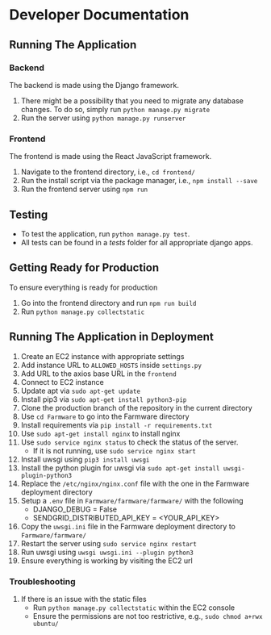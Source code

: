 # Developer Documentation
## Running The Application
### Backend
The backend is made using the Django framework. 

1. There might be a possibility that you need to migrate any database changes. To
do so, simply run `python manage.py migrate`
2. Run the server using `python manage.py runserver`

### Frontend
The frontend is made using the React JavaScript framework.
1. Navigate to the frontend directory, i.e., `cd frontend/`
2. Run the install script via the package manager, i.e., `npm install --save`
3. Run the frontend server using `npm run`

## Testing
- To test the application, run `python manage.py test`.
- All tests can be found in a _tests_ folder for all appropriate django apps. 

## Getting Ready for Production
To ensure everything is ready for production
1. Go into the frontend directory and run `npm run build`
1. Run `python manage.py collectstatic`

## Running The Application in Deployment
1. Create an EC2 instance with appropriate settings
1. Add instance URL to `ALLOWED_HOSTS` inside `settings.py`
1. Add URL to the axios base URL in the `frontend`
1. Connect to EC2 instance
1. Update apt via `sudo apt-get update`
1. Install pip3 via `sudo apt-get install python3-pip`
1. Clone the production branch of the repository in the current directory
1. Use `cd Farmware` to go into the Farmware directory
1. Install requirements via `pip install -r requirements.txt`
1. Use `sudo apt-get install nginx` to install nginx
1. Use `sudo service nginx status` to check the status of the server.
    - If it is not running, use `sudo service nginx start`
1. Install uwsgi using `pip3 install uwsgi`
1. Install the python plugin for uwsgi via `sudo apt-get install uwsgi-plugin-python3`
1. Replace the `/etc/nginx/nginx.conf` file with the one in the Farmware deployment directory
1. Setup a `.env` file in `Farmware/farmware/farmware/` with the following
    - DJANGO_DEBUG = False
    - SENDGRID_DISTRIBUTED_API_KEY = <YOUR_API_KEY>
1. Copy the `uwsgi.ini` file in the Farmware deployment directory to `Farmware/farmware/`
2. Restart the server using `sudo service nginx restart`
1. Run uwsgi using `uwsgi uwsgi.ini --plugin python3`
1. Ensure everything is working by visiting the EC2 url

### Troubleshooting
1. If there is an issue with the static files
    - Run `python manage.py collectstatic` within the EC2 console
    - Ensure the permissions are not too restrictive, e.g., `sudo chmod a+rwx ubuntu/`
